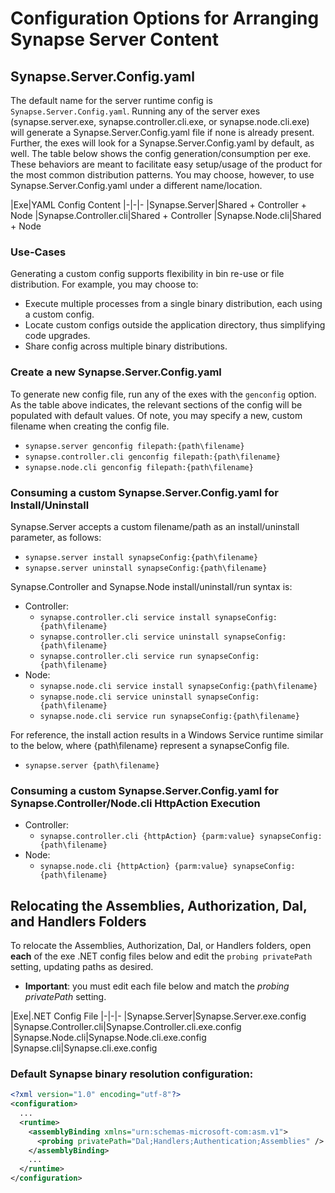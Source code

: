 # Configuration Options for Arranging Synapse Server Content

## Synapse.Server.Config.yaml

The default name for the server runtime config is `Synapse.Server.Config.yaml`.  Running any of the server exes (synapse.server.exe, synapse.controller.cli.exe, or synapse.node.cli.exe) will generate a Synapse.Server.Config.yaml file if none is already present. Further, the exes will look for a Synapse.Server.Config.yaml by default, as well.  The table below shows the config generation/consumption per exe.  These behaviors are meant to facilitate easy setup/usage of the product for the most common distribution patterns.  You may choose, however, to use Synapse.Server.Config.yaml under a different name/location.

|Exe|YAML Config Content
|-|-|-
|Synapse.Server|Shared + Controller + Node
|Synapse.Controller.cli|Shared + Controller
|Synapse.Node.cli|Shared + Node

### Use-Cases

Generating a custom config supports flexibility in bin re-use or file distribution.  For example, you may choose to:
- Execute multiple processes from a single binary distribution, each using a custom config.
- Locate custom configs outside the application directory, thus simplifying code upgrades.
- Share config across multiple binary distributions.

### Create a new Synapse.Server.Config.yaml

To generate new config file, run any of the exes with the `genconfig` option.  As the table above indicates, the relevant sections of the config will be populated with default values.  Of note, you may specify a new, custom filename when creating the config file.

- `synapse.server genconfig filepath:{path\filename}`
- `synapse.controller.cli genconfig filepath:{path\filename}`
- `synapse.node.cli genconfig filepath:{path\filename}`

### Consuming a custom Synapse.Server.Config.yaml for Install/Uninstall

Synapse.Server accepts a custom filename/path as an install/uninstall parameter, as follows:

- `synapse.server install synapseConfig:{path\filename}`
- `synapse.server uninstall synapseConfig:{path\filename}`

Synapse.Controller and Synapse.Node install/uninstall/run syntax is:

- Controller:
  - `synapse.controller.cli service install synapseConfig:{path\filename}`
  - `synapse.controller.cli service uninstall synapseConfig:{path\filename}`
  - `synapse.controller.cli service run synapseConfig:{path\filename}`
- Node:
  - `synapse.node.cli service install synapseConfig:{path\filename}`
  - `synapse.node.cli service uninstall synapseConfig:{path\filename}`
  - `synapse.node.cli service run synapseConfig:{path\filename}`

For reference, the install action results in a Windows Service runtime similar to the below, where {path\filename} represent a synapseConfig file.

- `synapse.server {path\filename}`

### Consuming a custom Synapse.Server.Config.yaml for Synapse.Controller/Node.cli HttpAction Execution

- Controller:
  - `synapse.controller.cli {httpAction} {parm:value} synapseConfig:{path\filename}`
- Node:
  - `synapse.node.cli {httpAction} {parm:value} synapseConfig:{path\filename}`


## Relocating the Assemblies, Authorization, Dal, and Handlers Folders

To relocate the Assemblies, Authorization, Dal, or Handlers folders, open **each** of the exe .NET config files below and edit the `probing privatePath` setting, updating paths as desired.

- **Important**: you must edit each file below and match the *probing privatePath* setting.

|Exe|.NET Config File
|-|-|-
|Synapse.Server|Synapse.Server.exe.config
|Synapse.Controller.cli|Synapse.Controller.cli.exe.config
|Synapse.Node.cli|Synapse.Node.cli.exe.config
|Synapse.cli|Synapse.cli.exe.config

### Default Synapse binary resolution configuration:
```xml
<?xml version="1.0" encoding="utf-8"?>
<configuration>
  ...
  <runtime>
    <assemblyBinding xmlns="urn:schemas-microsoft-com:asm.v1">
      <probing privatePath="Dal;Handlers;Authentication;Assemblies" />
    </assemblyBinding>
    ...
  </runtime>
</configuration>
```